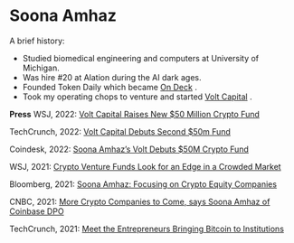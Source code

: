 Soona Amhaz
=====
A brief history:
* Studied biomedical engineering and computers at University of Michigan.
* Was hire #20 at Alation during the AI dark ages.
* Founded Token Daily which became <a href="https://www.beondeck.com/">On Deck</a> .
* Took my operating chops to venture and started <a href="https://volt.capital/">Volt Capital</a> . 




**Press**
WSJ, 2022: [Volt Capital Raises New $50 Million Crypto Fund](https://www.wsj.com/articles/volt-capital-raises-new-50-million-crypto-fund-11653480001)

TechCrunch, 2022: [Volt Capital Debuts Second $50m Fund](https://techcrunch.com/2022/05/25/volt-capital-debuts-second-50m-fund-backed-by-several-of-cryptos-kingmakers/)

Coindesk, 2022: [Soona Amhaz’s Volt Debuts $50M Crypto Fund](https://www.coindesk.com/business/2022/05/25/soona-amhazs-volt-debuts-50m-crypto-fund-backed-by-marc-andreessen-chris-dixon/)

WSJ, 2021: [Crypto Venture Funds Look for an Edge in a Crowded Market](https://www.wsj.com/articles/crypto-venture-funds-look-for-an-edge-in-a-crowded-market-11639396803?st=kbziskahvc9ttq8&reflink=share_mobilewebshare)

Bloomberg, 2021: [Soona Amhaz: Focusing on Crypto Equity Companies](https://www.bloomberg.com/news/videos/2021-04-28/focusing-investments-on-crypto-equity-companies-soona-amhaz-video)

CNBC, 2021: [More Crypto Companies to Come, says Soona Amhaz of Coinbase DPO](https://www.cnbc.com/video/2021/04/13/more-crypto-companies-to-come-says-soona-amhaz-of-coinbases-direct-listing.html) 

TechCrunch, 2021: [Meet the Entrepreneurs Bringing Bitcoin to Institutions](https://techcrunch.com/2021/02/09/meet-the-entrepreneurs-bringing-bitcoin-to-institutions/)
